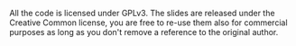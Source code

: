 All the code is licensed under GPLv3.
The slides are released under the Creative Common license, you are free to re-use them also for commercial purposes as long as you don't remove a reference to the original author.